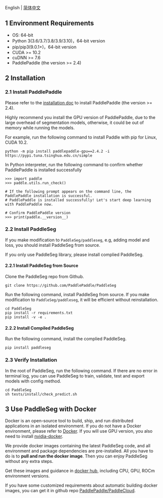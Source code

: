English | [简体中文](install_cn.md)


## 1 Environment Requirements

- OS: 64-bit
- Python 3(3.6/3.7/3.8/3.9/3.10)，64-bit version
- pip/pip3(9.0.1+)，64-bit version
- CUDA >= 10.2
- cuDNN >= 7.6
- PaddlePaddle (the version >= 2.4)

## 2 Installation

### 2.1 Install PaddlePaddle

Please refer to the [installation doc](https://www.paddlepaddle.org.cn/documentation/docs/en/install/index_en.html) to install PaddlePaddle (the version >= 2.4).

Highly recommend you install the GPU version of PaddlePaddle, due to the large overhead of segmentation models, otherwise, it could be out of memory while running the models.

For example, run the following command to install Paddle with pip for Linux, CUDA 10.2.

```
python -m pip install paddlepaddle-gpu==2.4.2 -i https://pypi.tuna.tsinghua.edu.cn/simple
```


In Python interpreter, run the following command to confirm whether PaddlePaddle is installed successfully

```
>>> import paddle
>>> paddle.utils.run_check()

# If the following prompt appears on the command line, the PaddlePaddle installation is successful.
# PaddlePaddle is installed successfully! Let's start deep learning with PaddlePaddle now.

# Confirm PaddlePaddle version
>>> print(paddle.__version__)

```

### 2.2 Install PaddleSeg

If you make modification to `PaddleSeg/paddleseg`, e.g, adding model and loss, you should install PaddleSeg from source.

If you only use PaddleSeg library, please install complied PaddleSeg.

#### 2.2.1 Install PaddleSeg from Source

Clone the PaddleSeg repo from Github.

```
git clone https://github.com/PaddlePaddle/PaddleSeg
```

Run the following command, install PaddleSeg from source. If you make modification to `PaddleSeg/paddleseg`, it will be efficient without reinstallation.

```
cd PaddleSeg
pip install -r requirements.txt
pip install -v -e .
```
#### 2.2.2 Install Compiled PaddleSeg

Run the following command, install the complied PaddleSeg.

```
pip install paddleseg
```

### 2.3 Verify Installation

In the root of PaddleSeg, run the following command.
If there are no error in terminal log, you can use PaddleSeg to train, validate, test and export models with config method.

```
cd PaddleSeg
sh tests/install/check_predict.sh
```

## 3 Use PaddleSeg with Docker

Docker is an open-source tool to build, ship, and run distributed applications in an isolated environment. If you  do not have a Docker environment, please refer to [Docker](https://www.docker.com/). If you will use GPU version, you also need to install [nvidia-docker](https://github.com/NVIDIA/nvidia-docker).

We provide docker images containing the latest PaddleSeg code, and all environment and package dependencies are pre-installed. All you have to do is to **pull and run the docker image**. Then you can enjoy PaddleSeg without any extra steps.

Get these images and guidance in [docker hub](https://hub.docker.com/repository/docker/paddlecloud/paddleseg), including CPU, GPU, ROCm environment versions.

If you have some customized requirements about automatic building docker images, you can get it in github repo [PaddlePaddle/PaddleCloud](https://github.com/PaddlePaddle/PaddleCloud/tree/main/tekton).
